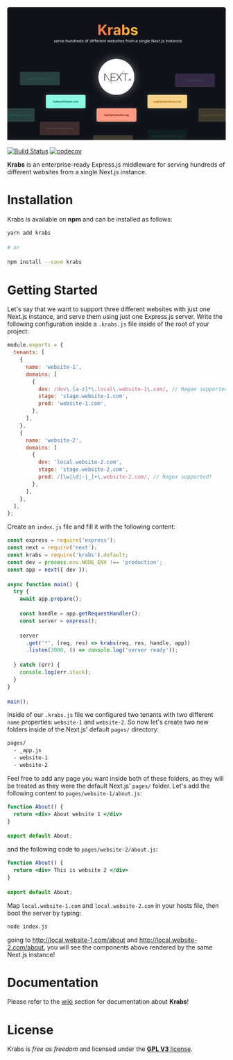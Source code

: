 <img src="/misc/krabs-cover.png" />

[![Build Status](https://www.travis-ci.com/micheleriva/krabs.svg?branch=main)](https://www.travis-ci.com/micheleriva/krabs)
[![codecov](https://codecov.io/gh/micheleriva/krabs/branch/main/graph/badge.svg?token=s46QYu6uUJ)](https://codecov.io/gh/micheleriva/krabs)

**Krabs** is an enterprise-ready Express.js middleware for serving hundreds of different websites from a single Next.js instance.

# Installation

Krabs is available on **npm** and can be installed as follows:

```bash
yarn add krabs

# or

npm install --save krabs
```

# Getting Started

Let's say that we want to support three different websites with just one Next.js instance, and serve them using just one Express.js server.
Write the following configuration inside a `.krabs.js` file inside of the root of your project:

```js
module.exports = {
  tenants: [
    {
      name: 'website-1',
      domains: [
        {
          dev: /dev\.[a-z]*\.local\.website-1\.com/, // Regex supported!
          stage: 'stage.website-1.com',
          prod: 'website-1.com',
        },
      ],
    },
    {
      name: 'website-2',
      domains: [
        {
          dev: 'local.website-2.com',
          stage: 'stage.website-2.com',
          prod: /[\w|\d|-|_]+\.website-2.com/, // Regex supported!
        },
      ],
    },
  ],
};
```

Create an `index.js` file and fill it with the following content:

```js
const express = require('express');
const next = require('next');
const krabs = require('krabs').default;
const dev = process.env.NODE_ENV !== 'production';
const app = next({ dev });

async function main() {
  try {
    await app.prepare();

    const handle = app.getRequestHandler();
    const server = express();

    server
      .get('*', (req, res) => krabs(req, res, handle, app))
      .listen(3000, () => console.log('server ready'));

  } catch (err) {
    console.log(err.stack);
  }
}

main();
```

Inside of our `.krabs.js` file we configured two tenants with two different `name` properties: `website-1` and `website-2`.
So now let's create two new folders inside of the Next.js' default `pages/` directory:

```txt
pages/
  - _app.js
  - website-1
  - website-2
```

Feel free to add any page you want inside both of these folders, as they will be treated as they were the default Next.js' `pages/` folder.
Let's add the following content to `pages/website-1/about.js`:

```jsx
function About() {
  return <div> About website 1 </div>
}

export default About;
```

and the following code to `pages/website-2/about.js`:

```jsx
function About() {
  return <div> This is website 2 </div>
}

export default About;
```

Map `local.website-1.com` and `local.website-2.com` in your hosts file, then boot the server by typing:

```bash
node index.js
```

going to http://local.website-1.com/about and http://local.website-2.com/about, you will see the components above rendered by the same Next.js instance!

# Documentation

Please refer to the [wiki](https://github.com/micheleriva/krabs/wiki) section for documentation about **Krabs**!

# License

Krabs is _free as freedom_ and licensed under the [**GPL V3** license](/LICENSE.md).
